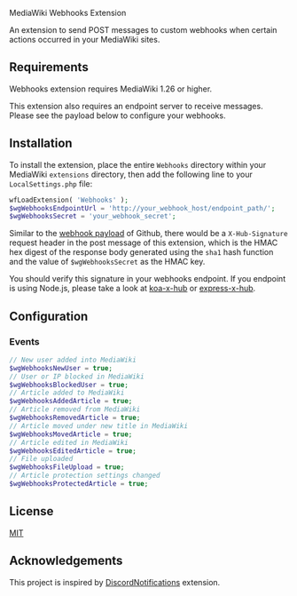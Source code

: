 MediaWiki Webhooks Extension

An extension to send POST messages to custom webhooks when certain actions occurred in your MediaWiki sites.

## Requirements

Webhooks extension requires MediaWiki 1.26 or higher.

This extension also requires an endpoint server to receive messages. Please see the payload below to configure your webhooks.

## Installation

To install the extension, place the entire `Webhooks` directory within your MediaWiki `extensions` directory, then add the following line to your `LocalSettings.php` file:

```php
wfLoadExtension( 'Webhooks' );
$wgWebhooksEndpointUrl = 'http://your_webhook_host/endpoint_path/';
$wgWebhooksSecret = 'your_webhook_secret';
```

Similar to the [webhook payload](https://developer.github.com/webhooks/) of Github, there would be a `X-Hub-Signature` request header in the post message of this extension, which is the HMAC hex digest of the response body generated using the `sha1` hash function and the value of `$wgWebhooksSecret` as the HMAC key.

You should verify this signature in your webhooks endpoint. If you endpoint is using Node.js, please take a look at [koa-x-hub](https://github.com/mudkipme/koa-x-hub) or [express-x-hub](https://github.com/alexcurtis/express-x-hub).

## Configuration

### Events

```php
// New user added into MediaWiki
$wgWebhooksNewUser = true;
// User or IP blocked in MediaWiki
$wgWebhooksBlockedUser = true;
// Article added to MediaWiki
$wgWebhooksAddedArticle = true;
// Article removed from MediaWiki
$wgWebhooksRemovedArticle = true;
// Article moved under new title in MediaWiki
$wgWebhooksMovedArticle = true;
// Article edited in MediaWiki
$wgWebhooksEditedArticle = true;
// File uploaded
$wgWebhooksFileUpload = true;
// Article protection settings changed
$wgWebhooksProtectedArticle = true;
```

## License

[MIT](LICENSE)

## Acknowledgements

This project is inspired by [DiscordNotifications](https://github.com/kulttuuri/discord_mediawiki) extension.